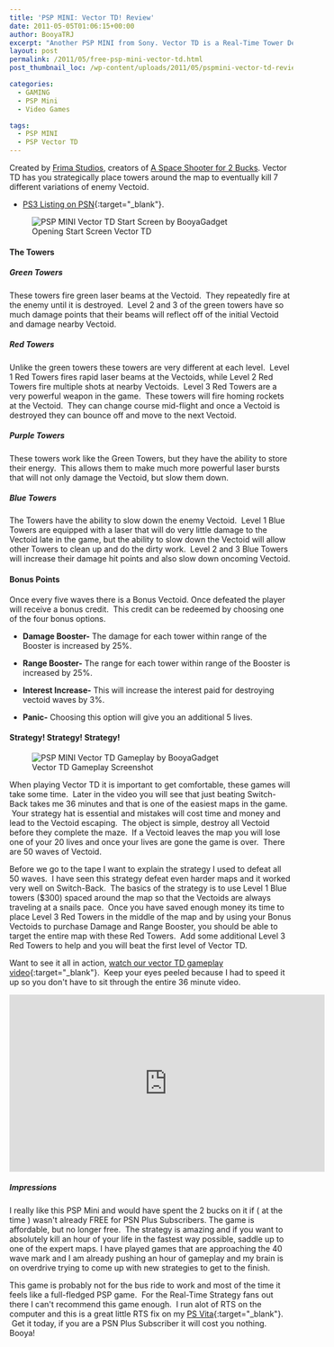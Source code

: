 ```yaml
---
title: 'PSP MINI: Vector TD! Review'
date: 2011-05-05T01:06:15+00:00
author: BooyaTRJ
excerpt: "Another PSP MINI from Sony. Vector TD is a Real-Time Tower Defense Game that requires tons of strategy and can be quite addictive."
layout: post
permalink: /2011/05/free-psp-mini-vector-td.html
post_thumbnail_loc: /wp-content/uploads/2011/05/pspmini-vector-td-review-booya-logo-thumb.jpg

categories:
  - GAMING
  - PSP Mini
  - Video Games

tags:
  - PSP MINI
  - PSP Vector TD
---
```

Created by [Frima Studios](http://www.frimastudio.com/en/), creators of [A Space Shooter for 2 Bucks](/2011/04/best-psp-mini-a-space-shooter-for-two-bucks-now-free.html). Vector TD has you strategically place towers around the map to eventually kill 7 different variations of enemy Vectoid.
* [PS3 Listing on PSN](https://www.playstation.com/en-ie/games/vector-td-ps3/){:target="_blank"}.
<figure>
    <img src="{{ site.cdn-url }}/wp-content/uploads/2011/05/pspmini-vector-td-review-booya-logo.jpg" 
         alt="PSP MINI Vector TD Start Screen by BooyaGadget" title="Vector TD Start Screen">
	<figcaption>Opening Start Screen Vector TD</figcaption>
</figure>

#### The Towers

##### Green Towers
These towers fire green laser beams at the Vectoid.  They repeatedly fire at the enemy until it is destroyed.  Level 2 and 3 of the green towers have so much damage points that their beams will reflect off of the initial Vectoid and damage nearby Vectoid.

##### Red Towers
Unlike the green towers these towers are very different at each level.  Level 1 Red Towers fires rapid laser beams at the Vectoids, while Level 2 Red Towers fire multiple shots at nearby Vectoids.  Level 3 Red Towers are a very powerful weapon in the game.  These towers will fire homing rockets at the Vectoid.  They can change course mid-flight and once a Vectoid is destroyed they can bounce off and move to the next Vectoid.

##### Purple Towers
These towers work like the Green Towers, but they have the ability to store their energy.  This allows them to make much more powerful laser bursts that will not only damage the Vectoid, but slow them down.

##### Blue Towers
The Towers have the ability to slow down the enemy Vectoid.  Level 1 Blue Towers are equipped with a laser that will do very little damage to the Vectoid late in the game, but the ability to slow down the Vectoid will allow other Towers to clean up and do the dirty work.  Level 2 and 3 Blue Towers will increase their damage hit points and also slow down oncoming Vectoid.

#### Bonus Points
Once every five waves there is a Bonus Vectoid. Once defeated the player will receive a bonus credit.  This credit can be redeemed by choosing one of the four bonus options.

  * **Damage Booster-** The damage for each tower within range of the Booster is increased by 25%.

  * **Range Booster-** The range for each tower within range of the Booster is increased by 25%.

  * **Interest Increase-** This will increase the interest paid for destroying vectoid waves by 3%.

  * **Panic-** Choosing this option will give you an additional 5 lives.

#### Strategy! Strategy! Strategy!
<figure>
    <img src="{{ site.cdn-url }}/wp-content/uploads/2011/05/pspmini-vector-td-review-booya-gameplay-screenshot.jpg" 
         alt="PSP MINI Vector TD Gameplay by BooyaGadget" title="Playstation Move Charging station">
	<figcaption>Vector TD Gameplay Screenshot</figcaption>
</figure>

When playing Vector TD it is important to get comfortable, these games will take some time.  Later in the video you will see that just beating Switch-Back takes me 36 minutes and that is one of the easiest maps in the game.  Your strategy hat is essential and mistakes will cost time and money and lead to the Vectoid escaping.  The object is simple, destroy all Vectoid before they complete the maze.  If a Vectoid leaves the map you will lose one of your 20 lives and once your lives are gone the game is over.  There are 50 waves of Vectoid.

Before we go to the tape I want to explain the strategy I used to defeat all 50 waves.  I have seen this strategy defeat even harder maps and it worked very well on Switch-Back.  The basics of the strategy is to use Level 1 Blue towers ($300) spaced around the map so that the Vectoids are always traveling at a snails pace.  Once you have saved enough money its time to place Level 3 Red Towers in the middle of the map and by using your Bonus Vectoids to purchase Damage and Range Booster, you should be able to target the entire map with these Red Towers.  Add some additional Level 3 Red Towers to help and you will beat the first level of Vector TD.

Want to see it all in action, [watch our vector TD gameplay video](https://www.youtube.com/watch?v=VCk9e0LQbak){:target="_blank"}.  Keep your eyes peeled because I had to speed it up so you don't have to sit through the entire 36 minute video.
<iframe width="560" height="315" src="https://www.youtube.com/embed/VCk9e0LQbak" frameborder="0" allowfullscreen></iframe>

##### Impressions
I really like this PSP Mini and would have spent the 2 bucks on it if ( at the time ) wasn't already FREE for PSN Plus Subscribers. The game is affordable, but no longer free.  The strategy is amazing and if you want to absolutely kill an hour of your life in the fastest way possible, saddle up to one of the expert maps. I have played games that are approaching the 40 wave mark and I am already pushing an hour of gameplay and my brain is on overdrive trying to come up with new strategies to get to the finish.

This game is probably not for the bus ride to work and most of the time it feels like a full-fledged PSP game.  For the Real-Time Strategy fans out there I can't recommend this game enough.  I run alot of RTS on the computer and this is a great little RTS fix on my [PS Vita](http://amzn.to/2pJ1IYk){:target="_blank"}.  Get it today, if you are a PSN Plus Subscriber it will cost you nothing. Booya!